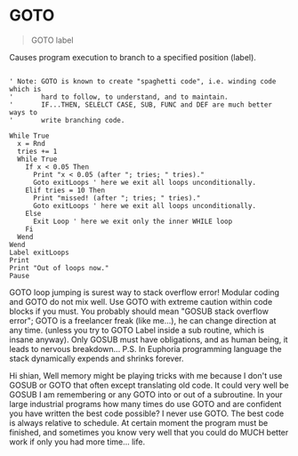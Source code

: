 # GOTO

> GOTO label

Causes program execution to branch to a specified position (label).


~~~

' Note: GOTO is known to create "spaghetti code", i.e. winding code which is
'       hard to follow, to understand, and to maintain.
'       IF...THEN, SELELCT CASE, SUB, FUNC and DEF are much better ways to
'       write branching code.
         
While True 
  x = Rnd
  tries += 1
  While True
    If x < 0.05 Then 
      Print "x < 0.05 (after "; tries; " tries)."
      Goto exitLoops ' here we exit all loops unconditionally.
    Elif tries = 10 Then
      Print "missed! (after "; tries; " tries)."
      Goto exitLoops ' here we exit all loops unconditionally.
    Else
      Exit Loop ' here we exit only the inner WHILE loop
    Fi
  Wend
Wend
Label exitLoops
Print
Print "Out of loops now."
Pause

~~~

GOTO loop jumping is surest way to stack overflow error!
Modular coding and GOTO do not mix well. Use GOTO with extreme caution within code blocks if you must.
You probably should mean "GOSUB stack overflow error";
GOTO is a freelancer freak (like me...), he can change direction at any time. (unless you try to GOTO Label inside a sub routine, which is insane anyway).
Only GOSUB must have obligations, and as human being, it leads to nervous breakdown...
P.S. In Euphoria programming language the stack dynamically expends and shrinks forever.

Hi shian,
Well memory might be playing tricks with me because I don't use GOSUB or GOTO that often except translating old code. It could very well be GOSUB I am remembering or any GOTO into or out of a subroutine.
In your large industrial programs how many times do use GOTO and are confident you have written the best code possible?
I never use GOTO.
The best code is always relative to schedule. At certain moment the program must be finished, and sometimes you know very well that you could do MUCH better work if only you had more time... life.


